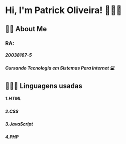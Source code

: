 <link rel="stylesheet" href="https://cdn.jsdelivr.net/gh/devicons/devicon@v2.13.0/devicon.min.css">

# Hi, I'm Patrick Oliveira! 👨🏽‍🎓

## 🤙🏽 About Me 

### RA:
##### 20038167-5
##### Cursando Tecnologia em Sistemas Para Internet 💻

## 👨🏽‍💻 Linguagens usadas

##### <i class="devicon-html5-plain colored"></i> 1.HTML
##### <i class="devicon-css3-plain colored"></i> 2.CSS
##### <i class="devicon-javascript-plain colored"></i> 3.JavaScript
##### <i class="devicon-php-plain colored"></i> 4.PHP

